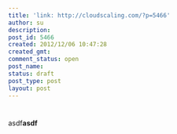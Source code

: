 ```yaml
---
title: 'link: http://cloudscaling.com/?p=5466'
author: su
description: 
post_id: 5466
created: 2012/12/06 10:47:28
created_gmt: 
comment_status: open
post_name: 
status: draft
post_type: post
layout: post
---
```


# 

asdf**asdf**